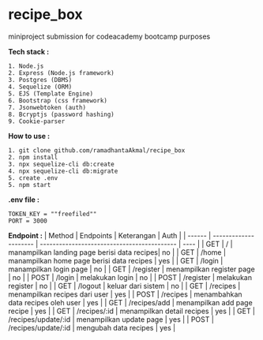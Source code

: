 # recipe_box
miniproject submission for codeacademy bootcamp purposes


**Tech stack :**
```
1. Node.js
2. Express (Node.js framework)
3. Postgres (DBMS)
4. Sequelize (ORM)
5. EJS (Template Engine)
6. Bootstrap (css framework)
7. Jsonwebtoken (auth)
8. Bcryptjs (password hashing)
9. Cookie-parser
```


**How to use :**
```
1. git clone github.com/ramadhantaAkmal/recipe_box
2. npm install
3. npx sequelize-cli db:create
4. npx sequelize-cli db:migrate
5. create .env
5. npm start
```

**.env file :**
```
TOKEN_KEY = ""freefiled""
PORT = 3000
```


**Endpoint :**
| Method | Endpoints             | Keterangan                                  |  Auth |
| ------ | --------------------- | ------------------------------------------- |  ---- |
| GET    | /                     | manampilkan landing page berisi data recipes|  no   |
| GET    | /home                 | manampilkan home page berisi data recipes   |  yes  |
| GET    | /login                | manampilkan login page                      |  no   |
| GET    | /register             | menampilkan register page                   |  no   |
| POST   | /login                | melakukan login                             |  no   |
| POST   | /register             | melakukan register                          |  no   |
| GET    | /logout               | keluar dari sistem                          |  no   |
| GET    | /recipes              | menampilkan recipes dari user               |  yes  |
| POST   | /recipes              | menambahkan data recipes oleh user          |  yes  |
| GET    | /recipes/add          | menampilkan add page recipe                 |  yes  |
| GET    | /recipes/:id          | menampilkan detail recipes                  |  yes  |
| GET    | /recipes/update/:id   | menampilkan update page                     |  yes  |
| POST   | /recipes/update/:id   | mengubah data recipes                       |  yes  |
